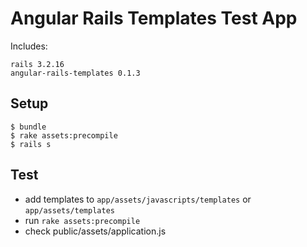 # Angular Rails Templates Test App

Includes:

    rails 3.2.16
    angular-rails-templates 0.1.3

## Setup

    $ bundle
    $ rake assets:precompile
    $ rails s

## Test

* add templates to `app/assets/javascripts/templates` or `app/assets/templates`
* run `rake assets:precompile`
* check public/assets/application.js
